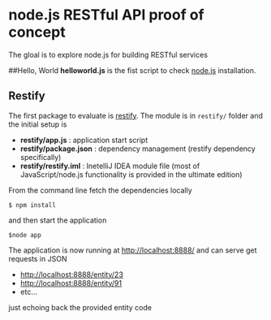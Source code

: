 # node.js RESTful API proof of concept
The gloal is to explore node.js for building RESTful services

##Hello, World
**helloworld.js** is the fist script to check [node.js](http://nodejs.org/) installation.

## Restify
The first package to evaluate is [restify](https://github.com/mcavage/node-restify). The module is in ```restify/``` folder and the initial setup is

- **restify/app.js** : application start script
- **restify/package.json** : dependency management (restify dependency specifically)
- **restify/restify.iml** : InetelliJ IDEA module file (most of JavaScript/node.js functionality is provided in the ultimate edition)

From the command line fetch the dependencies locally

    $ npm install

and then start the application

    $node app

The application is now running at [http://localhost:8888/](http://localhost:8888/) and can serve get requests in JSON

- [http://localhost:8888/entity/23](http://localhost:8888/entity/23)
- [http://localhost:8888/entity/91](http://localhost:8888/entity/91)
- etc...

just echoing back the provided entity code

